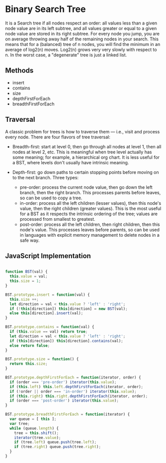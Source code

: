 # Binary Search Tree
It is a Search tree if all nodes respect an order: all values less than a given node value are in its left subtree, and all values greater or equal to a given node value are stored in its right subtree. For every node you jump, you are on average throwing away half of the remaining nodes in your search. This means that for a (balanced) tree of n nodes, you will find the minimum in an average of log2(n) moves. Log2(n) grows very very slowly with respect to n. In the worst case, a "degenerate" tree is just a linked list.


## Methods
* insert
* contains
* size
* depthFirstForEach
* breadthFirstForEach


## Traversal
A classic problem for trees is how to traverse them — i.e., visit and process every node. There are four flavors of tree traversal:

* Breadth-first: start at level 0, then go through all nodes at level 1, then all nodes at level 2, etc. This is meaningful when tree level actually has some meaning; for example, a hierarchical org chart. It is less useful for a BST, where levels don't usually have intrinsic meaning.

* Depth-first: go down paths to certain stopping points before moving on to the next branch. Three types:
  * pre-order: process the current node value, then go down the left branch, then the right branch. This processes parents before leaves, so can be used to copy a tree.
  * in-order: process all the left children (lesser values), then this node's value, then the right children (greater values). This is the most useful for a BST as it respects the intrinsic ordering of the tree; values are processed from smallest to greatest.
  * post-order: process all the left children, then right children, then this node's value. This processes leaves before parents, so can be used in languages with explicit memory management to delete nodes in a safe way.


## JavaScript Implementation

```javascript

function BST(val) {
  this.value = val;
  this.size = 1;
}

BST.prototype.insert = function(val) {
  this.size ++;
  let direction = val < this.value ? 'left' : 'right';
  if (!this[direction]) this[direction] = new BST(val);
  else this[direction].insert(val);
}

BST.prototype.contains = function(val) {
  if (this.value == val) return true;
  let direction = val < this.value ? 'left' : 'right';
  if (this[direction]) this[direction].contains(val);
  else return false;
}

BST.prototype.size = function() {
  return this.size;
}

BST.prototype.depthFirstForEach = function(iterator, order) {
  if (order === 'pre-order') iterator(this.value);
  if (this.left) this.left.depthFirstForEach(iterator, order);
  if (!order || order === 'in-order') iterator(this.value);
  if (this.right) this.right.depthFirstForEach(iterator, order);
  if (order === 'post-order') iterator(this.value);
}

BST.prototype.breadthFirstForEach = function(iterator) {
  var queue = [ this ];
  var tree;
  while (queue.length) {
    tree = this.shift();
    iterator(tree.value);
    if (tree.left) queue.push(tree.left);
    if (tree.right) queue.push(tree.right);
  }
}

```